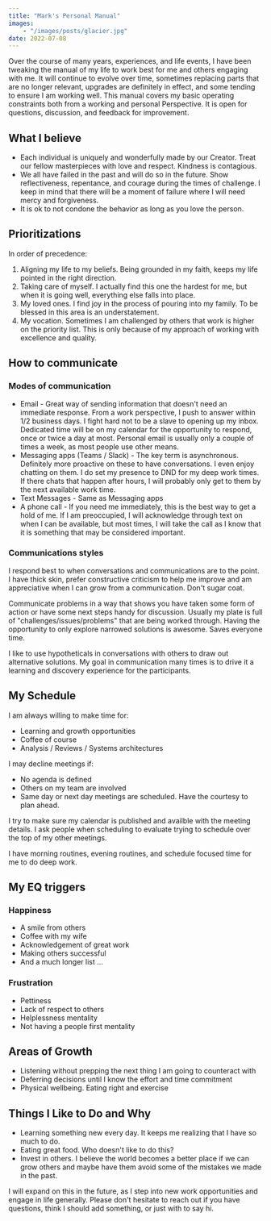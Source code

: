 ```yaml
---
title: "Mark's Personal Manual"
images:
    - "/images/posts/glacier.jpg"
date: 2022-07-08
---
```

Over the course of many years, experiences, and life events, I have been tweaking the manual of my life to work best for me and others engaging with me.  It will continue to evolve over time, sometimes replacing parts that are no longer relevant, upgrades are definitely in effect, and some tending to ensure I am working well. This manual covers my basic operating constraints both from a working and personal Perspective. It is open for questions, discussion, and feedback for improvement.

## What I believe
* Each individual is uniquely and wonderfully made by our Creator.  Treat our fellow masterpieces with love and respect.  Kindness is contagious.
* We all have failed in the past and will do so in the future.  Show reflectiveness, repentance, and courage during the times of challenge.  I keep in mind that there will be a moment of failure where I will need mercy and forgiveness.
* It is ok to not condone the behavior as long as you love the person.  
 
## Prioritizations 
In order of precedence:
1. Aligning my life to my beliefs. Being grounded in my faith, keeps my life pointed in the right direction.
2. Taking care of myself. I actually find this one the hardest for me, but when it is going well, everything else falls into place.
3. My loved ones.  I find joy in the process of pouring into my family.  To be blessed in this area is an understatement.
4. My vocation.  Sometimes I am challenged by others that work is higher on the priority list.  This is only because of my approach of working with excellence and quality. 

## How to communicate
### Modes of communication
* Email - Great way of sending information that doesn't need an immediate response.  From a work perspective, I push to answer within 1/2 business days.  I fight hard not to be a slave to opening up my inbox.  Dedicated time will be on my calendar for the opportunity to respond, once or twice a day at most.  Personal email is usually only a couple of times a week, as most people use other means.
* Messaging apps (Teams / Slack) - The key term is asynchronous.  Definitely more proactive on these to have conversations.  I even enjoy chatting on them. I do set my presence to DND for my deep work times.  If there chats that happen after hours, I will probably only get to them by the next available work time.
* Text Messages - Same as Messaging apps
* A phone call - If you need me immediately, this is the best way to get a hold of me.  If I am preoccupied, I will acknowledge through text on when I can be available, but most times, I will take the call as I know that it is something that may be considered important.

### Communications styles
I respond best to when conversations and communications are to the point.  I have thick skin, prefer constructive criticism to help me improve and am appreciative when I can grow from a communication. Don't sugar coat.

Communicate problems in a way that shows you have taken some form of action or have some next steps handy for discussion.  Usually my plate is full of "challenges/issues/problems" that are being worked through.  Having the opportunity to only explore narrowed solutions is awesome.  Saves everyone time.

I like to use hypotheticals in conversations with others to draw out alternative solutions.  My goal in communication many times is to drive it a learning and discovery experience for the participants.

## My Schedule
I am always willing to make time for:
* Learning and growth opportunities
* Coffee of course
* Analysis / Reviews / Systems architectures

I may decline meetings if:
* No agenda is defined
* Others on my team are involved
* Same day or next day meetings are scheduled.  Have the courtesy to plan ahead.

I try to make sure my calendar is published and availble with the meeting details.  I ask people when scheduling to evaluate trying to schedule over the top of my other meetings.

I have morning routines, evening routines, and schedule focused time for me to do deep work.  

## My EQ triggers
### Happiness
* A smile from others
* Coffee with my wife
* Acknowledgement of great work
* Making others successful
* And a much longer list ...

### Frustration
* Pettiness
* Lack of respect to others
* Helplessness mentality
* Not having a people first mentality

## Areas of Growth
* Listening without prepping the next thing I am going to counteract with
* Deferring decisions until I know the effort and time commitment
* Physical wellbeing.  Eating right and exercise

## Things I Like to Do and Why
* Learning something new every day.  It keeps me realizing that I have so much to do.
* Eating great food.  Who doesn't like to do this?
* Invest in others.  I believe the world becomes a better place if we can grow others and maybe have them avoid some of the mistakes we made in the past.

I will expand on this in the future, as I step into new work opportunities and engage in life generally.  Please don't hesitate to reach out if you have questions, think I should add something, or just with to say hi.


